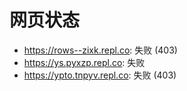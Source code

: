 # 网页状态
- https://rows--zixk.repl.co: 失败 (403)
- https://ys.pyxzp.repl.co: 失败
- https://ypto.tnpyv.repl.co: 失败 (403)
